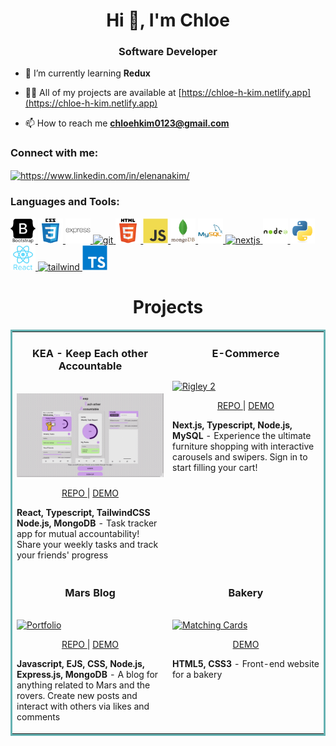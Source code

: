 <h1 align="center">Hi 👋, I'm Chloe</h1>
<h3 align="center">Software Developer</h3>

- 🌱 I’m currently learning **Redux**

- 👨‍💻 All of my projects are available at [https://chloe-h-kim.netlify.app](https://chloe-h-kim.netlify.app)

- 📫 How to reach me **chloehkim0123@gmail.com**

<h3 align="left">Connect with me:</h3>
<p align="left">
<a href="https://www.linkedin.com/in/chloe-h-kim" target="blank"><img align="center" src="https://raw.githubusercontent.com/rahuldkjain/github-profile-readme-generator/master/src/images/icons/Social/linked-in-alt.svg" alt="https://www.linkedin.com/in/elenanakim/" height="30" width="40" /></a>
</p>

<h3 align="left">Languages and Tools:</h3>

<p align="left"> <a href="https://getbootstrap.com" target="_blank" rel="noreferrer"> <img src="https://raw.githubusercontent.com/devicons/devicon/master/icons/bootstrap/bootstrap-plain-wordmark.svg" alt="bootstrap" width="40" height="40"/> </a> <a href="https://www.w3schools.com/css/" target="_blank" rel="noreferrer"> <img src="https://raw.githubusercontent.com/devicons/devicon/master/icons/css3/css3-original-wordmark.svg" alt="css3" width="40" height="40"/> </a> <a href="https://expressjs.com" target="_blank" rel="noreferrer"> <img src="https://raw.githubusercontent.com/devicons/devicon/master/icons/express/express-original-wordmark.svg" alt="express" width="40" height="40"/> </a> <a href="https://git-scm.com/" target="_blank" rel="noreferrer"> <img src="https://www.vectorlogo.zone/logos/git-scm/git-scm-icon.svg" alt="git" width="40" height="40"/> </a> <a href="https://www.w3.org/html/" target="_blank" rel="noreferrer"> <img src="https://raw.githubusercontent.com/devicons/devicon/master/icons/html5/html5-original-wordmark.svg" alt="html5" width="40" height="40"/> </a> <a href="https://developer.mozilla.org/en-US/docs/Web/JavaScript" target="_blank" rel="noreferrer"> <img src="https://raw.githubusercontent.com/devicons/devicon/master/icons/javascript/javascript-original.svg" alt="javascript" width="40" height="40"/> </a> <a href="https://www.mongodb.com/" target="_blank" rel="noreferrer"> <img src="https://raw.githubusercontent.com/devicons/devicon/master/icons/mongodb/mongodb-original-wordmark.svg" alt="mongodb" width="40" height="40"/> </a> <a href="https://www.mysql.com/" target="_blank" rel="noreferrer"> <img src="https://raw.githubusercontent.com/devicons/devicon/master/icons/mysql/mysql-original-wordmark.svg" alt="mysql" width="40" height="40"/> </a> <a href="https://nextjs.org/" target="_blank" rel="noreferrer"> <img src="https://cdn.worldvectorlogo.com/logos/nextjs-2.svg" alt="nextjs" width="40" height="40"/> </a> <a href="https://nodejs.org" target="_blank" rel="noreferrer"> <img src="https://raw.githubusercontent.com/devicons/devicon/master/icons/nodejs/nodejs-original-wordmark.svg" alt="nodejs" width="40" height="40"/> </a> <a href="https://www.python.org" target="_blank" rel="noreferrer"> <img src="https://raw.githubusercontent.com/devicons/devicon/master/icons/python/python-original.svg" alt="python" width="40" height="40"/> </a> <a href="https://reactjs.org/" target="_blank" rel="noreferrer"> <img src="https://raw.githubusercontent.com/devicons/devicon/master/icons/react/react-original-wordmark.svg" alt="react" width="40" height="40"/> </a> <a href="https://tailwindcss.com/" target="_blank" rel="noreferrer"> <img src="https://www.vectorlogo.zone/logos/tailwindcss/tailwindcss-icon.svg" alt="tailwind" width="40" height="40"/> </a> <a href="https://www.typescriptlang.org/" target="_blank" rel="noreferrer"> <img src="https://raw.githubusercontent.com/devicons/devicon/master/icons/typescript/typescript-original.svg" alt="typescript" width="40" height="40"/> </a> </p>



<h1 align="center">Projects</h1>
<table bordercolor="#66b2b2">
  
  <tr>
    <td width="50%" valign="top">
      <h3 align="center">KEA - Keep Each other Accountable</h3>
        <br />
        <a target="_blank" href="https://jade-courageous-perch.cyclic.app/">
            <img src="https://github.com/Chloe-0123/Chloe-0123/blob/main/kea1gif.gif" width="100%" alt="Travel App"/>
        </a>
        <br />
        <p align="center">
          
  <a href="https://github.com/williamchun1999/kea" target="_blank">
    REPO
  </a>  |
  <a href="https://jade-courageous-perch.cyclic.app/" target="_blank">
    DEMO
  </a>
      </p>
        <p><strong>React, Typescript, TailwindCSS Node.js, MongoDB</strong> - Task tracker app for mutual accountability! Share your weekly tasks and track your friends' progress</p>
    </td>
    <td width="50%" valign="top">
      <h3 align="center">E-Commerce</h3>
        <br />
      <a target="_blank" href="https://e-commerce-chi-seven.vercel.app">
            <img src="https://github.com/Chloe-0123/Chloe-0123/blob/main/ecommercegif.gif" width="100%"  alt="Rigley 2"/>
        </a>
        <br />
        <p align="center">
          
  <a href="https://github.com/Chloe-0123/e-commerce" target="_blank">
    REPO
  </a> |
  <a href="https://e-commerce-chi-seven.vercel.app" target="_blank">
    DEMO
  </a>
      </p>
        <p><strong>Next.js, Typescript, Node.js, MySQL</strong> - Experience the ultimate furniture shopping with interactive carousels and swipers. Sign in to start filling your cart!</p>
    </td>
  </tr>
  
  <tr>
    <td width="50%" valign="top">
      <h3 align="center">Mars Blog</h3>
      <br />
        <a target="_blank" href="https://erin-crane-belt.cyclic.app">
          <img src="https://github.com/Chloe-0123/Chloe-0123/blob/main/marsbloggif.gif" width="100%" alt="Portfolio"/>
        </a>
      <br />
        <p align="center">
  <a href="https://github.com/Chloe-0123/mars-blog" target="_blank">
    REPO
  </a> |
  <a href="https://erin-crane-belt.cyclic.app" target="_blank">
    DEMO
  </a>
      </p>
        <p><strong>Javascript, EJS, CSS, Node.js, Express.js, MongoDB</strong> - A blog for anything related to Mars and the rovers. Create new posts and interact with others via likes and comments</p>
    </td>
    <td width="50%" valign="top">
      <h3 align="center">Bakery</h3>
        <br />
        <a target="_blank" href="https://64d608346b617a000869996b--peaceful-nasturtium-bef15b.netlify.app">
          <img src="https://github.com/Chloe-0123/Chloe-0123/blob/main/bakerygif.gif" width="100%" alt="Matching Cards"/>
        </a>
        <br />
        <p align="center">
          
  <a href="https://64d608346b617a000869996b--peaceful-nasturtium-bef15b.netlify.app" target="_blank">
    DEMO
  </a>
  <a href="https://poke-matchcards.netlify.app" target="_blank">
    
  </a>
      </p>
        <p><strong>HTML5, CSS3</strong> - Front-end website for a bakery</p>
    </td>
  </tr>
</table>
